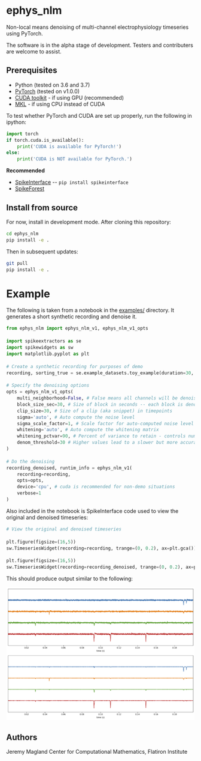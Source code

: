 # ephys_nlm

Non-local means denoising of multi-channel electrophysiology timeseries using PyTorch.

The software is in the alpha stage of development. Testers and contributers are welcome to assist.

## Prerequisites

* Python (tested on 3.6 and 3.7)
* [PyTorch](https://pytorch.org/) (tested on v1.0.0)
* [CUDA toolkit](https://developer.nvidia.com/cuda-downloads) - if using GPU (recommended) 
* [MKL](https://software.intel.com/en-us/mkl) - if using CPU instead of CUDA

To test whether PyTorch and CUDA are set up properly, run the following in ipython:

```python
import torch
if torch.cuda.is_available():
    print('CUDA is available for PyTorch!')
else:
    print('CUDA is NOT available for PyTorch.')
```

**Recommended**

* [SpikeInterface](https://github.com/spikeinterface) -- `pip install spikeinterface`
* [SpikeForest](https://github.com/flatironinstitute/spikeforest2)

## Install from source

For now, install in development mode. After cloning this repository:

```bash
cd ephys_nlm
pip install -e .
```

Then in subsequent updates:

```bash
git pull
pip install -e .
```

# Example

The following is taken from a notebook in the [examples/](examples/) directory. It generates a short synthetic recording and denoise it.

```python
from ephys_nlm import ephys_nlm_v1, ephys_nlm_v1_opts

import spikeextractors as se
import spikewidgets as sw
import matplotlib.pyplot as plt

# Create a synthetic recording for purposes of demo
recording, sorting_true = se.example_datasets.toy_example(duration=30, num_channels=4, K=20, seed=4)

# Specify the denoising options
opts = ephys_nlm_v1_opts(
    multi_neighborhood=False, # False means all channels will be denoised in one neighborhood
    block_size_sec=30, # Size of block in seconds -- each block is denoised separately
    clip_size=30, # Size of a clip (aka snippet) in timepoints
    sigma='auto', # Auto compute the noise level
    sigma_scale_factor=1, # Scale factor for auto-computed noise level
    whitening='auto', # Auto compute the whitening matrix
    whitening_pctvar=90, # Percent of variance to retain - controls number of SVD components to keep
    denom_threshold=30 # Higher values lead to a slower but more accurate calculation.
)

# Do the denoising
recording_denoised, runtim_info = ephys_nlm_v1(
    recording=recording,
    opts=opts,
    device='cpu', # cuda is recommended for non-demo situations
    verbose=1
)
```

Also included in the notebook is SpikeInterface code used to view the original and denoised timeseries:

```python
# View the original and denoised timeseries

plt.figure(figsize=(16,5))
sw.TimeseriesWidget(recording=recording, trange=(0, 0.2), ax=plt.gca()).plot();

plt.figure(figsize=(16,5))
sw.TimeseriesWidget(recording=recording_denoised, trange=(0, 0.2), ax=plt.gca()).plot();
```

This should produce output similar to the following:

![screenshot1](doc/screenshot1.png)

## Authors

Jeremy Magland
Center for Computational Mathematics, Flatiron Institute